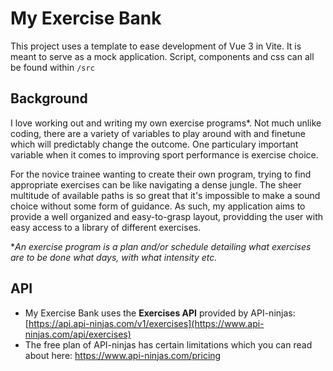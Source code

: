 # My Exercise Bank

This project uses a template to ease development of Vue 3 in Vite. It is meant to serve as a mock application.
Script, components and css can all be found within `/src`

## Background

I love working out and writing my own exercise programs*. Not much unlike coding, there are a variety of variables to play around with and finetune which will predictably change the outcome.
One particulary important variable when it comes to improving sport performance is exercise choice.

For the novice trainee wanting to create their own program, trying to find appropriate exercises can be like navigating a dense jungle. The sheer multitude of available paths is so great that it's impossible
to make a sound choice without some form of guidance. As such, my application aims to provide a well organized and easy-to-grasp layout, providding the user with easy access to a library of different exercises.

*_An exercise program is a plan and/or schedule detailing what exercises are to be done what days, with what intensity etc._

## API

- My Exercise Bank uses the **Exercises API** provided by API-ninjas: [https://api.api-ninjas.com/v1/exercises](https://www.api-ninjas.com/api/exercises)
- The free plan of API-ninjas has certain limitations which you can read about here: https://www.api-ninjas.com/pricing
